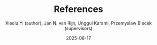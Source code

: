 ---
title: "References"
cover: /ComicFairnessBlackbox/assets/book_figures/page14.png
author: Xiaolu Yi (author), Jan N. van Rijn, Unggul Karami, Przemyslaw Biecek (supervisors)
date: 2025-08-17
category: Jekyll
layout: page
---